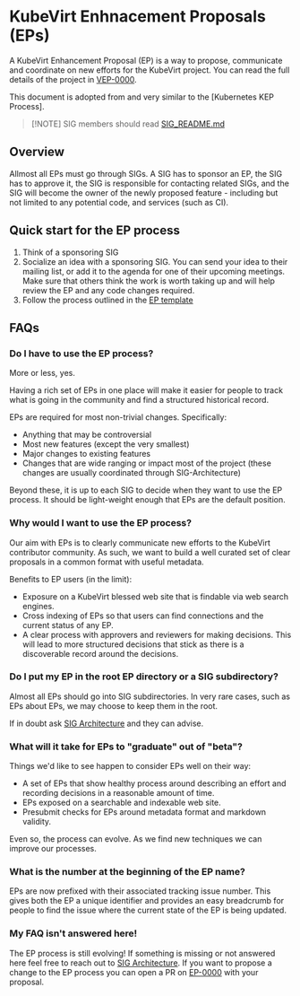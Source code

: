 # KubeVirt Enhnacement Proposals (EPs)

A KubeVirt Enhancement Proposal (EP) is a way to propose, communicate and coordinate on new efforts for the KubeVirt project.
You can read the full details of the project in [VEP-0000](sig-architecture/0000-vep-process/README.md).

This document is adopted from and very similar to the [Kubernetes KEP Process].

> [!NOTE] SIG members should read [SIG_README.md](SIG_README.md)

## Overview

Allmost all EPs must go through SIGs.
A SIG has to sponsor an EP, the SIG has to approve it, the SIG is responsible
for contacting related SIGs, and the SIG will become the owner of the newly
proposed feature - including but not limited to any potential code, and services
(such as CI).

## Quick start for the EP process

1. Think of a sponsoring SIG
2. Socialize an idea with a sponsoring SIG.
   You can send your idea to their mailing list, or add it to the agenda for one of their upcoming meetings.
   Make sure that others think the work is worth taking up and will help review the EP and any code changes required.
3. Follow the process outlined in the [EP template](NNNN-kep-template/README.md)

## FAQs

### Do I have to use the EP process?

More or less, yes.

Having a rich set of EPs in one place will make it easier for people to track
what is going in the community and find a structured historical record.

EPs are required for most non-trivial changes.  Specifically:
* Anything that may be controversial
* Most new features (except the very smallest)
* Major changes to existing features
* Changes that are wide ranging or impact most of the project (these changes
  are usually coordinated through SIG-Architecture)

Beyond these, it is up to each SIG to decide when they want to use the EP
process.  It should be light-weight enough that EPs are the default position.

### Why would I want to use the EP process?

Our aim with EPs is to clearly communicate new efforts to the KubeVirt contributor community.
As such, we want to build a well curated set of clear proposals in a common format with useful metadata.

Benefits to EP users (in the limit):
* Exposure on a KubeVirt blessed web site that is findable via web search engines.
* Cross indexing of EPs so that users can find connections and the current status of any EP.
* A clear process with approvers and reviewers for making decisions.
  This will lead to more structured decisions that stick as there is a discoverable record around the decisions.

### Do I put my EP in the root EP directory or a SIG subdirectory?

Almost all EPs should go into SIG subdirectories.  In very rare cases, such as
EPs about EPs, we may choose to keep them in the root.

If in doubt ask [SIG Architecture](https://git.k8s.io/community/sig-architecture/README.md) and they can advise.

### What will it take for EPs to "graduate" out of "beta"?

Things we'd like to see happen to consider EPs well on their way:
* A set of EPs that show healthy process around describing an effort and recording decisions in a reasonable amount of time.
* EPs exposed on a searchable and indexable web site.
* Presubmit checks for EPs around metadata format and markdown validity.

Even so, the process can evolve. As we find new techniques we can improve our processes.

### What is the number at the beginning of the EP name?

EPs are now prefixed with their associated tracking issue number. This gives
both the EP a unique identifier and provides an easy breadcrumb for people to
find the issue where the current state of the EP is being updated.

### My FAQ isn't answered here!

The EP process is still evolving!
If something is missing or not answered here feel free to reach out to [SIG Architecture](https://git.k8s.io/community/sig-architecture/README.md).
If you want to propose a change to the EP process you can open a PR on [EP-0000](sig-architecture/0000-kep-process/README.md) with your proposal.

[Kubenetes KEP Process]: https://github.com/KubeVirt/enhancements/blob/master/keps/README.md
